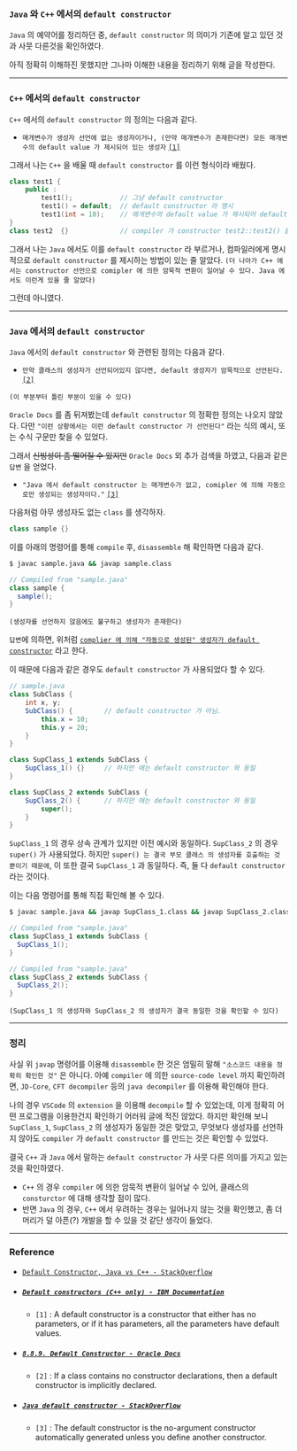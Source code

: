 
### `Java` 와 `C++` 에서의 `default constructor`

`Java` 의 예약어를 정리하던 중, `default constructor` 의 의미가 기존에 알고 있던 것과 사뭇 다른것을 확인하였다.

아직 정확히 이해하진 못했지만 그나마 이해한 내용을 정리하기 위해 글을 작성한다.

---

### `C++` 에서의 `default constructor`

`C++` 에서의 `default constructor` 의 정의는 다음과 같다.

- `매개변수가 생성자 선언에 없는 생성자이거나, (만약 매개변수가 존재한다면) 모든 매개변수의 default value 가 제시되어 있는 생성자` [`[1]`](#default-constructors-c-only---ibm-documentation)

그래서 나는 `C++` 을 배울 때 `default constructor` 를 이런 형식이라 배웠다.

```cpp
class test1 {
    public : 
        test1();            // 그냥 default constructor
        test1() = default;  // default constructor 라 명시
        test1(int = 10);    // 매개변수의 default value 가 제시되어 default constructor
}
class test2  {}             // compiler 가 constructor test2::test2() 를 암묵적으로 만듬
```

그래서 나는 `Java` 에서도 이를 `default constructor` 라 부르거나, 컴파일러에게 명시적으로 `default constructor` 를 제시하는 방법이 있는 줄 알았다.
`(더 나아가 C++ 에서는 constructor 선언으로 comipler 에 의한 암묵적 변환이 일어날 수 있다. Java 에서도 이런게 있을 줄 알았다)`

그런데 아니였다.

---

### `Java` 에서의 `default constructor`

`Java` 에서의 `default constructor` 와 관련된 정의는 다음과 같다.

- `만약 클래스의 생성자가 선언되어있지 않다면, default 생성자가 암묵적으로 선언된다.` [`[2]`](#889-default-constructor---oracle-docs)

`(이 부분부터 틀린 부분이 있을 수 있다)`

`Oracle Docs` 를 좀 뒤져봤는데 `default constructor` 의 정확한 정의는 나오지 않았다. 다만 `"이런 상황에서는 이런 default constructor 가 선언된다"` 라는 식의 예시, 또는 수식 구문만 찾을 수 있었다.

그래서 ~~신빙성이 좀 떨어질 수 있지만~~ `Oracle Docs` 외 추가 검색을 하였고, 다음과 같은 `답변` 을 얻었다.

- `"Java 에서 default constructor 는 매개변수가 없고, comipler 에 의해 자동으로만 생성되는 생성자이다."` [`[3]`](#java-default-constructor---stackoverflow)

다음처럼 아무 생성자도 없는 `class` 를 생각하자.

```java
class sample {}
```

이를 아래의 명령어를 통해 `compile` 후, `disassemble` 해 확인하면 다음과 같다.

```bash
$ javac sample.java && javap sample.class
```
```java
// Compiled from "sample.java"
class sample {
  sample();
}
```
`(생성자를 선언하지 않음에도 불구하고 생성자가 존재한다)`

`답변`에 의하면, 위처럼 <ins>`complier 에 의해 "자동으로 생성된" 생성자가 default constructor`</ins> 라고 한다.

이 때문에 다음과 같은 경우도 `default constructor` 가 사용되었다 할 수 있다.


```java
// sample.java
class SubClass {
    int x, y;
    SubClass() {        // default constructor 가 아님.
        this.x = 10;    
        this.y = 20;
    }
}

class SupClass_1 extends SubClass {
    SupClass_1() {}     // 하지만 애는 default constructor 와 동일
}

class SupClass_2 extends SubClass {
    SupClass_2() {      // 하지만 애는 default constructor 와 동일
        super();
    }
}
```

`SupClass_1` 의 경우 상속 관계가 있지만 이전 예시와 동일하다.
`SupClass_2` 의 경우 `super()` 가 사용되었다. 하지만 `super() 는 결국 부모 클래스 의 생성자를 호출하는 것 뿐이기 때문에`, 이 또한 결국 `SupClass_1` 과 동일하다. 즉, 둘 다 `default constructor` 라는 것이다.

이는 다음 명령어를 통해 직접 확인해 볼 수 있다.

```bash
$ javac sample.java && javap SupClass_1.class && javap SupClass_2.class
```
```java
// Compiled from "sample.java"
class SupClass_1 extends SubClass {
  SupClass_1();
}
```
```java
// Compiled from "sample.java"
class SupClass_2 extends SubClass {
  SupClass_2();
}
```
`(SupClass_1 의 생성자와 SupClass_2 의 생성자가 결국 동일한 것을 확인할 수 있다)`

---

### 정리

사실 위 `javap` 명령어를 이용해 `disassemble` 한 것은 엄밀히 말해 `"소스코드 내용을 정확히 확인한 것"` 은 아니다. 아예 `compiler` 에 의한 `source-code level` 까지 확인하려면, `JD-Core`, `CFT decompiler` 등의 `java decompiler` 를 이용해 확인해야 한다.

나의 경우 `VSCode` 의 `extension` 을 이용해 `decompile` 할 수 있었는데, 이게 정확히 어떤 프로그램을 이용한건지 확인하기 어러워 글에 적진 않았다.
하지만 확인해 보니 `SupClass_1`, `SupClass_2` 의 생성자가 동일한 것은 맞았고, 무엇보다 생성자를 선언하지 않아도 `compiler` 가 `default constructor` 를 만드는 것은 확인할 수 있었다.

결국 `C++` 과 `Java` 에서 말하는 `default constructor` 가 사뭇 다른 의미를 가지고 있는 것을 확인하였다.
- `C++` 의 경우 `compiler` 에 의한 암묵적 변환이 일어날 수 있어, 클래스의 `consturctor` 에 대해 생각할 점이 많다.
- 반면 `Java` 의 경우, `C++` 에서 우려하는 경우는 일어나지 않는 것을 확인했고, 좀 더 머리가 덜 아픈(?) 개발을 할 수 있을 것 같단 생각이 들었다.

---

### Reference

- [`Default Constructor, Java vs C++ - StackOverflow`](https://stackoverflow.com/questions/29664783/default-constructor-java-vs-c)

- ##### [`Default constructors (C++ only) - IBM Documentation`](https://www.ibm.com/docs/en/zos/3.1.0?topic=only-default-constructors-c)
    - `[1]` : A default constructor is a constructor that either has no parameters, or if it has parameters, all the parameters have default values.

- ##### [`8.8.9. Default Constructor - Oracle Docs`](https://docs.oracle.com/javase/specs/jls/se8/html/jls-8.html#jls-8.8.9)
    - `[2]` : If a class contains no constructor declarations, then a default constructor is implicitly declared.

- ##### [`Java default constructor - StackOverflow`](https://stackoverflow.com/questions/29664783/default-constructor-java-vs-c)
    - `[3]` : The default constructor is the no-argument constructor automatically generated unless you define another constructor.